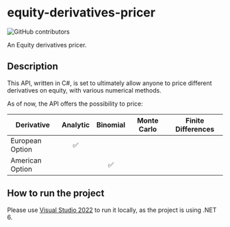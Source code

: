 # equity-derivatives-pricer

![GitHub contributors](https://img.shields.io/github/contributors/sebastieneveno/equity-derivatives-pricer)

An Equity derivatives pricer.

## Description
This API, written in C#, is set to ultimately allow anyone to price different derivatives on equity, with various numerical methods.

As of now, the API offers the possibility to price:
    
| Derivative  | Analytic | Binomial | Monte Carlo | Finite Differences |
| ------------- | :-------------: | :-------------: | :-------------: | :-------------: |
| European Option  | ✅ |  |  |  |  |
| American Option  |  |  ✅ |  |  |  |


## How to run the project
Please use [Visual Studio 2022](https://visualstudio.microsoft.com/) to run it locally, as the project is using .NET 6.
